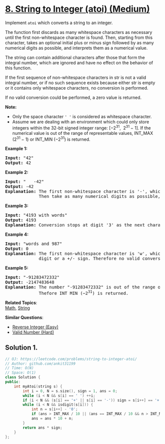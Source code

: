 # [8. String to Integer (atoi) (Medium)](https://leetcode.com/problems/string-to-integer-atoi/)

<p>Implement <code><span>atoi</span></code> which&nbsp;converts a string to an integer.</p>

<p>The function first discards as many whitespace characters as necessary until the first non-whitespace character is found. Then, starting from this character, takes an optional initial plus or minus sign followed by as many numerical digits as possible, and interprets them as a numerical value.</p>

<p>The string can contain additional characters after those that form the integral number, which are ignored and have no effect on the behavior of this function.</p>

<p>If the first sequence of non-whitespace characters in str is not a valid integral number, or if no such sequence exists because either str is empty or it contains only whitespace characters, no conversion is performed.</p>

<p>If no valid conversion could be performed, a zero value is returned.</p>

<p><strong>Note:</strong></p>

<ul>
	<li>Only the space character <code>' '</code> is considered as whitespace character.</li>
	<li>Assume we are dealing with an environment which could only store integers within the 32-bit signed integer range: [−2<sup>31</sup>,&nbsp; 2<sup>31&nbsp;</sup>− 1]. If the numerical value is out of the range of representable values, INT_MAX (2<sup>31&nbsp;</sup>− 1) or INT_MIN (−2<sup>31</sup>) is returned.</li>
</ul>

<p><strong>Example 1:</strong></p>

<pre><strong>Input:</strong> "42"
<strong>Output:</strong> 42
</pre>

<p><strong>Example 2:</strong></p>

<pre><strong>Input:</strong> "   -42"
<strong>Output:</strong> -42
<strong>Explanation:</strong> The first non-whitespace character is '-', which is the minus sign.
&nbsp;            Then take as many numerical digits as possible, which gets 42.
</pre>

<p><strong>Example 3:</strong></p>

<pre><strong>Input:</strong> "4193 with words"
<strong>Output:</strong> 4193
<strong>Explanation:</strong> Conversion stops at digit '3' as the next character is not a numerical digit.
</pre>

<p><strong>Example 4:</strong></p>

<pre><strong>Input:</strong> "words and 987"
<strong>Output:</strong> 0
<strong>Explanation:</strong> The first non-whitespace character is 'w', which is not a numerical 
&nbsp;            digit or a +/- sign. Therefore no valid conversion could be performed.</pre>

<p><strong>Example 5:</strong></p>

<pre><strong>Input:</strong> "-91283472332"
<strong>Output:</strong> -2147483648
<strong>Explanation:</strong> The number "-91283472332" is out of the range of a 32-bit signed integer.
&nbsp;            Thefore INT_MIN (−2<sup>31</sup>) is returned.</pre>


**Related Topics**:  
[Math](https://leetcode.com/tag/math/), [String](https://leetcode.com/tag/string/)

**Similar Questions**:
* [Reverse Integer (Easy)](https://leetcode.com/problems/reverse-integer/)
* [Valid Number (Hard)](https://leetcode.com/problems/valid-number/)

## Solution 1.

```cpp
// OJ: https://leetcode.com/problems/string-to-integer-atoi/
// Author: github.com/ankit31199
// Time: O(N)
// Space: O(1)
class Solution {
public:
    int myAtoi(string s) {
        int i = 0, N = s.size(), sign = 1, ans = 0;
        while (i < N && s[i] == ' ') ++i;
        if (i < N && (s[i] == '+' || s[i] == '-')) sign = s[i++] == '+' ? 1 : -1;
        while (i < N && isdigit(s[i])) {
            int n = s[i++] - '0';
            if (ans > INT_MAX / 10 || (ans == INT_MAX / 10 && n > INT_MAX % 10)) return sign == 1 ? INT_MAX : INT_MIN;
            ans = ans * 10 + n;
        }
        return ans * sign;
    }
};
```
